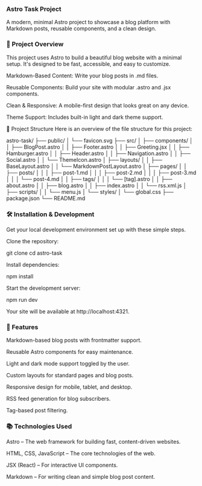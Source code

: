 ### Astro Task Project
A modern, minimal Astro project to showcase a blog platform with Markdown posts, reusable components, and a clean design.

### 🚀 Project Overview
This project uses Astro to build a beautiful blog website with a minimal setup. It's designed to be fast, accessible, and easy to customize.

Markdown-Based Content: Write your blog posts in .md files.

Reusable Components: Build your site with modular .astro and .jsx components.

Clean & Responsive: A mobile-first design that looks great on any device.

Theme Support: Includes built-in light and dark theme support.

📁 Project Structure
Here is an overview of the file structure for this project:

astro-task/
├── public/
│   └── favicon.svg
├── src/
│   ├── components/
│   │   ├── BlogPost.astro
│   │   ├── Footer.astro
│   │   ├── Greeting.jsx
│   │   ├── Hamburger.astro
│   │   ├── Header.astro
│   │   ├── Navigation.astro
│   │   ├── Social.astro
│   │   └── ThemeIcon.astro
│   ├── layouts/
│   │   ├── BaseLayout.astro
│   │   └── MarkdownPostLayout.astro
│   ├── pages/
│   │   ├── posts/
│   │   │   ├── post-1.md
│   │   │   ├── post-2.md
│   │   │   ├── post-3.md
│   │   │   └── post-4.md
│   │   ├── tags/
│   │   │   └── [tag].astro
│   │   ├── about.astro
│   │   ├── blog.astro
│   │   ├── index.astro
│   │   └── rss.xml.js
│   ├── scripts/
│   │   └── menu.js
│   └── styles/
│       └── global.css
├── package.json
└── README.md

### 🛠️ Installation & Development
Get your local development environment set up with these simple steps.

Clone the repository:

git clone <your-repo-url>
cd astro-task

Install dependencies:

npm install

Start the development server:

npm run dev

Your site will be available at http://localhost:4321.

### 📝 Features
Markdown-based blog posts with frontmatter support.

Reusable Astro components for easy maintenance.

Light and dark mode support toggled by the user.

Custom layouts for standard pages and blog posts.

Responsive design for mobile, tablet, and desktop.

RSS feed generation for blog subscribers.

Tag-based post filtering.

### 📚 Technologies Used
Astro – The web framework for building fast, content-driven websites.

HTML, CSS, JavaScript – The core technologies of the web.

JSX (React) – For interactive UI components.

Markdown – For writing clean and simple blog post content.